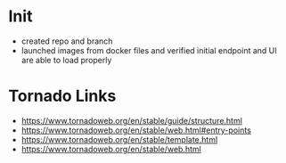 # Init
- created repo and branch
- launched images from docker files and verified initial endpoint and UI are able to load properly

# Tornado Links

- https://www.tornadoweb.org/en/stable/guide/structure.html
- https://www.tornadoweb.org/en/stable/web.html#entry-points
- https://www.tornadoweb.org/en/stable/template.html
- https://www.tornadoweb.org/en/stable/web.html